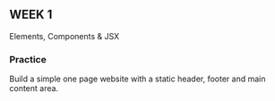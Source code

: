 ## WEEK 1
Elements, Components & JSX

### Practice
Build a simple one page website with a static header, footer and main content area.
